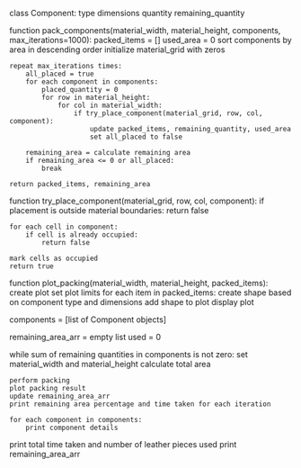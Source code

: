 class Component:
    type
    dimensions
    quantity
    remaining_quantity

function pack_components(material_width, material_height, components, max_iterations=1000):
    packed_items = []
    used_area = 0
    sort components by area in descending order
    initialize material_grid with zeros

    repeat max_iterations times:
        all_placed = true
        for each component in components:
            placed_quantity = 0
            for row in material_height:
                for col in material_width:
                    if try_place_component(material_grid, row, col, component):
                        update packed_items, remaining_quantity, used_area
                        set all_placed to false

        remaining_area = calculate remaining area
        if remaining_area <= 0 or all_placed:
            break

    return packed_items, remaining_area

function try_place_component(material_grid, row, col, component):
    if placement is outside material boundaries:
        return false

    for each cell in component:
        if cell is already occupied:
            return false

    mark cells as occupied
    return true

function plot_packing(material_width, material_height, packed_items):
    create plot
    set plot limits
    for each item in packed_items:
        create shape based on component type and dimensions
        add shape to plot
    display plot

components = [list of Component objects]

remaining_area_arr = empty list
used = 0

while sum of remaining quantities in components is not zero:
    set material_width and material_height
    calculate total area

    perform packing
    plot packing result
    update remaining_area_arr
    print remaining area percentage and time taken for each iteration

    for each component in components:
        print component details

print total time taken and number of leather pieces used
print remaining_area_arr
